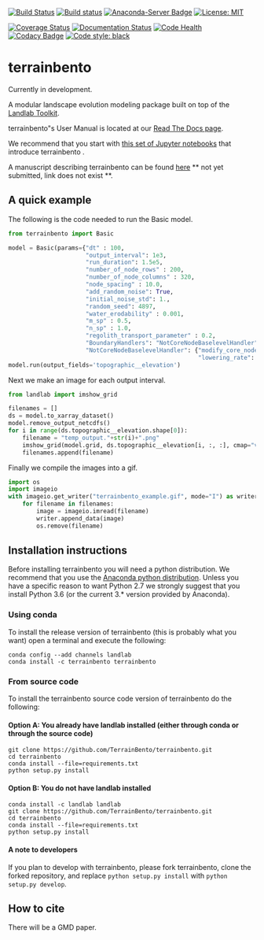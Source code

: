 [![Build Status](https://travis-ci.org/TerrainBento/terrainbento.svg?branch=master)](https://travis-ci.org/TerrainBento/terrainbento)
[![Build status](https://ci.appveyor.com/api/projects/status/kwwpjifg8vrwe51x/branch/master?svg=true)](https://ci.appveyor.com/project/kbarnhart/terrainbento/branch/master)
[![Anaconda-Server Badge](https://anaconda.org/terrainbento/terrainbento/badges/version.svg)](https://anaconda.org/terrainbento/terrainbento)
[![License: MIT](https://img.shields.io/badge/License-MIT-yellow.svg)](https://opensource.org/licenses/MIT)


[![Coverage Status](https://coveralls.io/repos/github/TerrainBento/terrainbento/badge.svg?branch=master)](https://coveralls.io/github/TerrainBento/terrainbento?branch=master)
[![Documentation Status](https://readthedocs.org/projects/terrainbento/badge/?version=latest)](http://terrainbento.readthedocs.io/en/latest/?badge=latest)
[![Code Health](https://landscape.io/github/TerrainBento/terrainbento/master/landscape.svg?style=flat)](https://landscape.io/github/TerrainBento/terrainbento/master)
[![Codacy Badge](https://api.codacy.com/project/badge/Grade/7fcb775a6c3044cda4429ed1c1dac2e8)](https://www.codacy.com/app/katy.barnhart/terrainbento?utm_source=github.com&amp;utm_medium=referral&amp;utm_content=TerrainBento/terrainbento&amp;utm_campaign=Badge_Grade)
[![Code style: black](https://img.shields.io/badge/code%20style-black-000000.svg)](https://github.com/ambv/black)

# terrainbento

Currently in development.

A modular landscape evolution modeling package built on top of the [Landlab Toolkit](http://landlab.github.io).

terrainbento"s User Manual is located at our [Read The Docs page](http://terrainbento.readthedocs.io/).

We recommend that you start with [this set of Jupyter notebooks](https://github.com/TerrainBento/examples_tests_and_tutorials) that introduce terrainbento .

A manuscript describing terrainbento can be found [here]() ** not yet submitted, link does not exist **.

## A quick example

The following is the code needed to run the Basic model.

```python
from terrainbento import Basic

model = Basic(params={"dt" : 100,
                      "output_interval": 1e3,
                      "run_duration": 1.5e5,
                      "number_of_node_rows" : 200,
                      "number_of_node_columns" : 320,
                      "node_spacing" : 10.0,
                      "add_random_noise": True,
                      "initial_noise_std": 1.,
                      "random_seed": 4897,
                      "water_erodability" : 0.001,
                      "m_sp" : 0.5,
                      "n_sp" : 1.0,
                      "regolith_transport_parameter" : 0.2,
                      "BoundaryHandlers": "NotCoreNodeBaselevelHandler",
                      "NotCoreNodeBaselevelHandler": {"modify_core_nodes": True,
                                                      "lowering_rate": -0.001}})
model.run(output_fields='topographic__elevation')
```

Next we make an image for each output interval.

```python
from landlab import imshow_grid

filenames = []
ds = model.to_xarray_dataset()
model.remove_output_netcdfs()
for i in range(ds.topographic__elevation.shape[0]):
    filename = "temp_output."+str(i)+".png"
    imshow_grid(model.grid, ds.topographic__elevation[i, :, :], cmap="viridis", limits=(0, 12), output=filename)
    filenames.append(filename)
```

Finally we compile the images into a gif.

```python
import os
import imageio
with imageio.get_writer("terrainbento_example.gif", mode="I") as writer:
    for filename in filenames:
        image = imageio.imread(filename)
        writer.append_data(image)
        os.remove(filename)
```

## Installation instructions

Before installing terrainbento you will need a python distribution. We recommend that you use the [Anaconda python distribution](https://www.anaconda.com/download/). Unless you have a specific reason to want Python 2.7 we strongly suggest that you install Python 3.6 (or the current 3.* version provided by Anaconda).

### Using conda
To install the release version of terrainbento (this is probably what you want) open a terminal and execute the following:

```
conda config --add channels landlab
conda install -c terrainbento terrainbento
```

### From source code

To install the terrainbento source code version of terrainbento do the following:

#### Option A: You already have landlab installed (either through conda or through the source code)

```
git clone https://github.com/TerrainBento/terrainbento.git
cd terrainbento
conda install --file=requirements.txt
python setup.py install
```

#### Option B: You do not have landlab installed

```
conda install -c landlab landlab
git clone https://github.com/TerrainBento/terrainbento.git
cd terrainbento
conda install --file=requirements.txt
python setup.py install
```

#### A note to developers

If you plan to develop with terrainbento, please fork terrainbento, clone the forked repository, and replace `python setup.py install` with `python setup.py develop`.


## How to cite

There will be a GMD paper.
